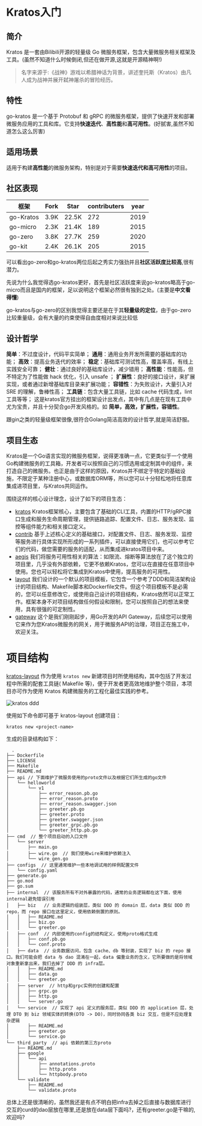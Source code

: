 # Kratos入门

## 简介

Kratos 是一套由Bilibili开源的轻量级 Go 微服务框架，包含大量微服务相关框架及工具。(虽然不知道什么时候倒闭,但还在做开源,这就是开源精神啊!)

> 名字来源于:《战神》游戏以希腊神话为背景，讲述奎托斯（Kratos）由凡人成为战神并展开弑神屠杀的冒险经历。

## 特性

go-kratos 是一个基于 Protobuf 和 gRPC 的微服务框架，提供了快速开发和部署微服务应用的工具和库。它支持**快速迭代**、**高性能**和**高可用性**。(好腻害,虽然不知道怎么这么厉害)

## 适用场景

适用于构建**高性能**的微服务架构，特别是对于需要**快速迭代和高可用性**的项目。

## 社区表现

| 框架      | Fork | Star  | contributers | year |
| --------- | ---- | ----- | ------------ | ---- |
| go-Kratos | 3.9K | 22.5K | 272          | 2019 |
| go-micro  | 2.3K | 21.4K | 189          | 2015 |
| go-zero   | 3.8K | 27.7K | 259          | 2020 |
| go-kit    | 2.4K | 26.1K | 205          | 2015 |

可以看出go-zero和go-kratos两位后起之秀实力强劲并且**社区活跃度比较高**,很有潜力。

先说为什么我觉得选go-kratos更好，首先是社区活跃度来说go-kratos略高于go-micro而且是国内的框架，足以说明这个框架必然很有独到之处。(主要是**中文看得懂**)

go-kratos与go-zero的区别我觉得主要还是在于其**轻量级的定位**，由于go-zero比较重量级，会有大量的约束使得自由度相对来说比较低

## 设计哲学

**简单**：不过度设计，代码平实简单；
**通用**：通用业务开发所需要的基础库的功能；
**高效**：提高业务迭代的效率；
**稳定**：基础库可测试性高，覆盖率高，有线上实践安全可靠；
**健壮**：通过良好的基础库设计，减少错用；
**高性能**：性能高，但不特定为了性能做 hack 优化，引入 unsafe ；
**扩展性**：良好的接口设计，来扩展实现，或者通过新增基础库目录来扩展功能；
**容错性**：为失败设计，大量引入对 SRE 的理解，鲁棒性高；
**工具链**：包含大量工具链，比如 cache 代码生成，lint 工具等等；
这是kratos官方挂出的框架设计出发点，其中有几点是在现有工具中尤为宝贵，并且十分契合go开发风格的。如 **简单，高效，扩展性，容错性**。

跟gin之类的轻量级框架很像,很符合Golang简洁高效的设计哲学,就是简洁舒服。

## 项目生态

Kratos是一个Go语言实现的微服务框架，说得更准确一点，它更类似于一个使用Go构建微服务的工具箱，开发者可以按照自己的习惯选用或定制其中的组件，来打造自己的微服务。也正是由于这样的原因，Kratos并不绑定于特定的基础设施，不限定于某种注册中心，或数据库ORM等，所以您可以十分轻松地将任意库集成进项目里，与Kratos共同运作。

围绕这样的核心设计理念，设计了如下的项目生态：

- [kratos](https://github.com/go-kratos/kratos) Kratos框架核心，主要包含了基础的CLI工具，内置的HTTP/gRPC接口生成和服务生命周期管理，提供链路追踪、配置文件、日志、服务发现、监控等组件能力和相关接口定义。
- [contrib](https://github.com/go-kratos/kratos/tree/main/contrib) 基于上述核心定义的基础接口，对配置文件、日志、服务发现、监控等服务进行具体实现所形成的一系列插件，可以直接使用它们，也可以参考它们的代码，做您需要的服务的适配，从而集成进kratos项目中来。
- [aegis](https://github.com/go-kratos/aegis) 我们将服务可用性相关的算法：如限流、熔断等算法放在了这个独立的项目里，几乎没有外部依赖，它更不依赖Kratos，您可以在直接在任意项目中使用。您也可以轻松将它集成到Kratos中使用，提高服务的可用性。
- [layout](https://github.com/go-kratos/kratos-layout) 我们设计的一个默认的项目模板，它包含一个参考了DDD和简洁架构设计的项目结构、Makefile脚本和Dockerfile文件。但这个项目模板不是必需的，您可以任意修改它，或使用自己设计的项目结构，Kratos依然可以正常工作。框架本身不对项目结构做任何假设和限制，您可以按照自己的想法来使用，具有很强的可定制性。
- [gateway](https://github.com/go-kratos/gateway) 这个是我们刚刚起步，用Go开发的API Gateway，后续您可以使用它来作为您Kratos微服务的网关，用于微服务API的治理，项目正在施工中，欢迎关注。

# 项目结构

 [kratos-layout](https://github.com/go-kratos/kratos-layout) 作为使用 `kratos new` 新建项目时所使用结构，其中包括了开发过程中所需的配套工具链( Makefile 等)，便于开发者更高效地维护整个项目，本项目亦可作为使用 Kratos 构建微服务的工程化最佳实践的参考。

![kratos ddd](https://go-kratos.dev/images/ddd.png)

使用如下命令即可基于 kratos-layout 创建项目：

```shell
kratos new <project-name>
```

生成的目录结构如下：

```text
  .
├── Dockerfile  
├── LICENSE
├── Makefile  
├── README.md
├── api // 下面维护了微服务使用的proto文件以及根据它们所生成的go文件
│   └── helloworld
│       └── v1
│           ├── error_reason.pb.go
│           ├── error_reason.proto
│           ├── error_reason.swagger.json
│           ├── greeter.pb.go
│           ├── greeter.proto
│           ├── greeter.swagger.json
│           ├── greeter_grpc.pb.go
│           └── greeter_http.pb.go
├── cmd  // 整个项目启动的入口文件
│   └── server
│       ├── main.go
│       ├── wire.go  // 我们使用wire来维护依赖注入
│       └── wire_gen.go
├── configs  // 这里通常维护一些本地调试用的样例配置文件
│   └── config.yaml
├── generate.go
├── go.mod
├── go.sum
├── internal  // 该服务所有不对外暴露的代码，通常的业务逻辑都在这下面，使用internal避免错误引用
│   ├── biz   // 业务逻辑的组装层，类似 DDD 的 domain 层，data 类似 DDD 的 repo，而 repo 接口在这里定义，使用依赖倒置的原则。
│   │   ├── README.md
│   │   ├── biz.go
│   │   └── greeter.go
│   ├── conf  // 内部使用的config的结构定义，使用proto格式生成
│   │   ├── conf.pb.go
│   │   └── conf.proto
│   ├── data  // 业务数据访问，包含 cache、db 等封装，实现了 biz 的 repo 接口。我们可能会把 data 与 dao 混淆在一起，data 偏重业务的含义，它所要做的是将领域对象重新拿出来，我们去掉了 DDD 的 infra层。
│   │   ├── README.md
│   │   ├── data.go
│   │   └── greeter.go
│   ├── server  // http和grpc实例的创建和配置
│   │   ├── grpc.go
│   │   ├── http.go
│   │   └── server.go
│   └── service  // 实现了 api 定义的服务层，类似 DDD 的 application 层，处理 DTO 到 biz 领域实体的转换(DTO -> DO)，同时协同各类 biz 交互，但是不应处理复杂逻辑
│       ├── README.md
│       ├── greeter.go
│       └── service.go
└── third_party  // api 依赖的第三方proto
    ├── README.md
    ├── google
    │   └── api
    │       ├── annotations.proto
    │       ├── http.proto
    │       └── httpbody.proto
    └── validate
        ├── README.md
        └── validate.proto
```

总体上还是很清晰的，虽然我还是有点不明白把infra去掉之后直接与数据库进行交互的curd的dao层放在哪里,还是放在data层下面吗?，还有greeter.go是干嘛的,欢迎吗?